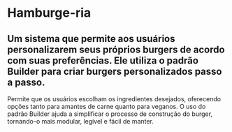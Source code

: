
# Hamburge-ria

## Um sistema que permite aos usuários personalizarem seus próprios burgers de acordo com suas preferências. Ele utiliza o padrão Builder para criar burgers personalizados passo a passo.

Permite que os usuários escolham os ingredientes desejados, oferecendo opções tanto para amantes de carne quanto para veganos. O uso do padrão Builder ajuda a simplificar o processo de construção do burger, tornando-o mais modular, legível e fácil de manter.

